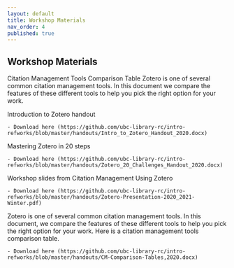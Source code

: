 ```yaml
---
layout: default
title: Workshop Materials
nav_order: 4
published: true
---
```


## Workshop Materials

Citation Management Tools Comparison Table Zotero is one of several common citation management tools. In this document we compare the features of these different tools to help you pick the right option for your work.

Introduction to Zotero handout  

	- Download here (https://github.com/ubc-library-rc/intro-refworks/blob/master/handouts/Intro_to_Zotero_Handout_2020.docx)

Mastering Zotero in 20 steps

	- Download here (https://github.com/ubc-library-rc/intro-refworks/blob/master/handouts/Zotero_20_Challenges_Handout_2020.docx)

Workshop slides from Citation Management Using Zotero

	- Download here (https://github.com/ubc-library-rc/intro-refworks/blob/master/handouts/Zotero-Presentation-2020_2021-Winter.pdf)


Zotero is one of several common citation management tools. In this document, we compare the features of these different tools to help you pick the right option for your work.  Here is a citation management tools comparison table.

	- Download here (https://github.com/ubc-library-rc/intro-refworks/blob/master/handouts/CM-Comparison-Tables,2020.docx)

